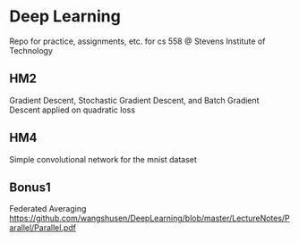# Deep Learning

Repo for practice, assignments, etc. for cs 558 @ Stevens Institute of Technology


## HM2 

Gradient Descent, Stochastic Gradient Descent, and Batch Gradient Descent applied on quadratic loss

## HM4 

Simple convolutional network for the mnist dataset 

## Bonus1 

Federated Averaging 
https://github.com/wangshusen/DeepLearning/blob/master/LectureNotes/Parallel/Parallel.pdf